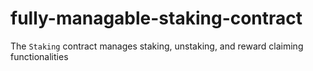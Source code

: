 # fully-managable-staking-contract
The `Staking` contract manages staking, unstaking, and reward claiming functionalities
